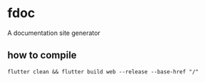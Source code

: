 # fdoc
A documentation site generator

## how to compile

```
flutter clean && flutter build web --release --base-href "/"
```

